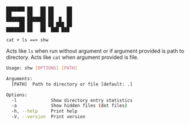 ```
███████ ██   ██ ██     ██ 
██      ██   ██ ██     ██ 
███████ ███████ ██  █  ██ 
     ██ ██   ██ ██ ███ ██ 
███████ ██   ██  ███ ███    
```

`cat + ls ==> shw`

Acts like `ls` when run without argument or if argument provided is path to directory. Acts like `cat` when argument provided is file.

```sh
Usage: shw [OPTIONS] [PATH]

Arguments:
  [PATH]  Path to directory or file [default: .]

Options:
  -l             Show directory entry statistics
  -a             Show hidden files (dot files)
  -h, --help     Print help
  -V, --version  Print version
```